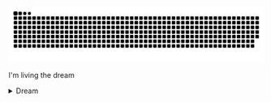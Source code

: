 ![github contribution grid snake animation](https://raw.githubusercontent.com/platane/platane/output/github-contribution-grid-snake.svg)



I'm living the dream
<details>
  <summary>Dream</summary>

  ```
  D ead inside
  R econsidering my life
  E ating nothing
  A complete mess
  M entally unstable
  ```



